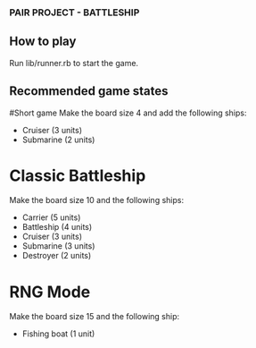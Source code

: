 ### PAIR PROJECT - BATTLESHIP ###

## How to play
Run lib/runner.rb to start the game.
## Recommended game states
#Short game
Make the board size 4 and add the following ships:
- Cruiser (3 units)
- Submarine (2 units)

# Classic Battleship
Make the board size 10 and the following ships:

- Carrier	(5 units)
- Battleship (4 units)
- Cruiser	(3 units)
- Submarine	(3 units)
- Destroyer	(2 units)

# RNG Mode
Make the board size 15 and the following ship:

- Fishing boat (1 unit)
